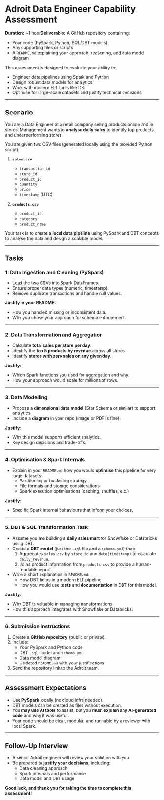 # Adroit Data Engineer Capability Assessment

**Duration:** ~1 hour**Deliverable:** A GitHub repository containing:

- Your code (PySpark, Python, SQL/DBT models)
- Any supporting files or scripts
- A `README.md` explaining your approach, reasoning, and data model diagram

This assessment is designed to evaluate your ability to:

- Engineer data pipelines using Spark and Python
- Design robust data models for analytics
- Work with modern ELT tools like DBT
- Optimise for large-scale datasets and justify technical decisions

---

## **Scenario**

You are a Data Engineer at a retail company selling products online and in stores.
Management wants to **analyse daily sales** to identify top products and underperforming stores.

You are given two CSV files (generated locally using the provided Python script):

1. **`sales.csv`**

   - `transaction_id`
   - `store_id`
   - `product_id`
   - `quantity`
   - `price`
   - `timestamp` (UTC)
2. **`products.csv`**

   - `product_id`
   - `category`
   - `product_name`

Your task is to create a **local data pipeline** using PySpark and DBT concepts to analyse the data and design a scalable model.

---

## **Tasks**

### **1. Data Ingestion and Cleaning (PySpark)**

- Load the two CSVs into Spark DataFrames.
- Ensure proper data types (numeric, timestamp).
- Remove duplicate transactions and handle null values.

**Justify in your README:**

- How you handled missing or inconsistent data.
- Why you chose your approach for schema enforcement.

---

### **2. Data Transformation and Aggregation**

- Calculate **total sales per store per day**.
- Identify the **top 5 products by revenue** across all stores.
- Identify **stores with zero sales on any given day**.

**Justify:**

- Which Spark functions you used for aggregation and why.
- How your approach would scale for millions of rows.

---

### **3. Data Modelling**

- Propose a **dimensional data model** (Star Schema or similar) to support analytics.
- Include a **diagram** in your repo (image or PDF is fine).

**Justify:**

- Why this model supports efficient analytics.
- Key design decisions and trade-offs.

---

### **4. Optimisation & Spark Internals**

- Explain in your `README.md` how you would **optimise** this pipeline for very large datasets:
  - Partitioning or bucketing strategy
  - File formats and storage considerations
  - Spark execution optimisations (caching, shuffles, etc.)

**Justify:**

- Specific Spark internal behaviours that inform your choices.

---

### **5. DBT & SQL Transformation Task**

- Assume you are building a **daily sales mart** for Snowflake or Databricks using DBT.
- Create a **DBT model** (just the `.sql` file and a `schema.yml`) that:
  1. Aggregates `sales.csv` by `store_id` and `date(timestamp)` to calculate `daily_revenue`.
  2. Joins product information from `products.csv` to provide a human-readable report.
- Write a short explanation in `README.md`:
  - How DBT helps in a modern ELT pipeline.
  - How you would use **tests** and **documentation** in DBT for this model.

**Justify:**

- Why DBT is valuable in managing transformations.
- How this approach integrates with Snowflake or Databricks.

---

### **6. Submission Instructions**

1. Create a **GitHub repository** (public or private).
2. Include:
   - Your PySpark and Python code
   - DBT `.sql` model and `schema.yml`
   - Data model diagram
   - Updated `README.md` with your justifications
3. Send the repository link to the Adroit team.

---

## **Assessment Expectations**

- Use **PySpark** locally (no cloud infra needed).
- DBT models can be created as files without execution.
- You **may use AI tools** to assist, but you **must explain any AI-generated code** and why it was useful.
- Your code should be clear, modular, and runnable by a reviewer with local Spark.

---

## **Follow-Up Interview**

- A senior Adroit engineer will review your solution with you.
- Be prepared to **justify your decisions**, including:
  - Data cleaning approach
  - Spark internals and performance
  - Data model and DBT usage

**Good luck, and thank you for taking the time to complete this assessment!**
